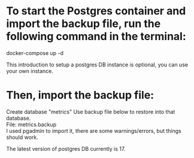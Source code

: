 # To start the Postgres container and import the backup file, run the following command in the terminal:

docker-compose up -d

This introduction to setup a postgres DB instance is
optional, you can use your own instance.

# Then, import the backup file:
Create database "metrics"
Use backup file below to restore into that database.  
File: metrics.backup  
I used pgadmin to import it, there are some warnings/errors, but things should work.

The latest version of postgres DB currently is 17.

